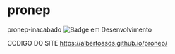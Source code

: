 # pronep
pronep-inacabado
![Badge em Desenvolvimento](http://img.shields.io/static/v1?label=STATUS&message=INACABADO&color=red&style=for-the-badge)

 CODIGO DO SITE
 https://albertoasds.github.io/pronep/


       
